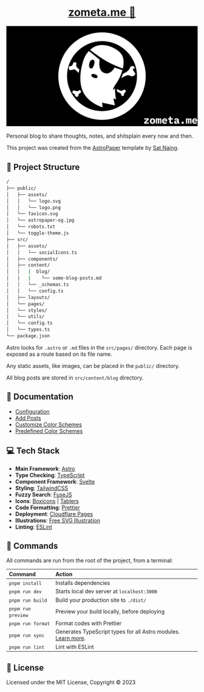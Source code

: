 <h1 align="center">
  <a href="https://zometa.me" target="_blank">
    zometa.me 👻
  </a>
</h1>

[![og-flag](./public/og.jpeg)](https://zometa.me)

Personal blog to share thoughts, notes, and shitsplain every now and then.

This project was created from the [AstroPaper](https://github.com/satnaing/astro-paper) template by
[Sat Naing](https://github.com/satnaing).

## 🚀 Project Structure

```bash
/
├── public/
│   ├── assets/
│   │   └── logo.svg
│   │   └── logo.png
│   └── favicon.svg
│   └── astropaper-og.jpg
│   └── robots.txt
│   └── toggle-theme.js
├── src/
│   ├── assets/
│   │   └── socialIcons.ts
│   ├── components/
│   ├── content/
│   │   |  blog/
│   │   |    └── some-blog-posts.md
│   │   └── _schemas.ts
│   │   └── config.ts
│   ├── layouts/
│   └── pages/
│   └── styles/
│   └── utils/
│   └── config.ts
│   └── types.ts
└── package.json
```

Astro looks for `.astro` or `.md` files in the `src/pages/` directory. Each page is exposed as a route based on its file
name.

Any static assets, like images, can be placed in the `public/` directory.

All blog posts are stored in `src/content/blog` directory.

## 📖 Documentation

- [Configuration](https://astro-paper.pages.dev/posts/how-to-configure-astropaper-theme/)
- [Add Posts](https://astro-paper.pages.dev/posts/adding-new-posts-in-astropaper-theme/)
- [Customize Color Schemes](https://astro-paper.pages.dev/posts/customizing-astropaper-theme-color-schemes/)
- [Predefined Color Schemes](https://astro-paper.pages.dev/posts/predefined-color-schemes/)

## 💻 Tech Stack

- **Main Framework**: [Astro](https://astro.build/)
- **Type Checking**: [TypeScript](https://www.typescriptlang.org/)
- **Component Framework**: [Svelte](https://svelte.dev/)
- **Styling**: [TailwindCSS](https://tailwindcss.com/)
- **Fuzzy Search**: [FuseJS](https://fusejs.io/)
- **Icons**: [Boxicons](https://boxicons.com/) | [Tablers](https://tabler-icons.io/)
- **Code Formatting**: [Prettier](https://prettier.io/)
- **Deployment**: [Cloudflare Pages](https://pages.cloudflare.com/)
- **Illustrations**: [Free SVG Illustration](https://freesvgillustration.com/)
- **Linting**: [ESLint](https://eslint.org)

## 🧞 Commands

All commands are run from the root of the project, from a terminal:

| Command            | Action                                                                                                                           |
| :----------------- | :------------------------------------------------------------------------------------------------------------------------------- |
| `pnpm install`     | Installs dependencies                                                                                                            |
| `pnpm run dev`     | Starts local dev server at `localhost:3000`                                                                                      |
| `pnpm run build`   | Build your production site to `./dist/`                                                                                          |
| `pnpm run preview` | Preview your build locally, before deploying                                                                                     |
| `pnpm run format`  | Format codes with Prettier                                                                                                       |
| `pnpm run sync`    | Generates TypeScript types for all Astro modules. [Learn more](https://docs.astro.build/en/reference/cli-reference/#astro-sync). |
| `pnpm run lint`    | Lint with ESLint                                                                                                                 |

## 📜 License

Licensed under the MIT License, Copyright © 2023
